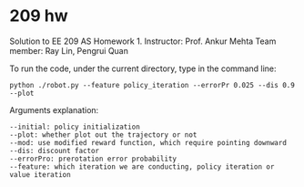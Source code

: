 # 209 hw

Solution to EE 209 AS Homework 1.
Instructor: Prof. Ankur Mehta
Team member: Ray Lin, Pengrui Quan

To run the code, under the current directory, type in the command line:

	python ./robot.py --feature policy_iteration --errorPr 0.025 --dis 0.9 --plot 

Arguments explanation:

	--initial: policy initialization 
	--plot: whether plot out the trajectory or not
	--mod: use modified reward function, which require pointing downward
	--dis: discount factor
	--errorPro: prerotation error probability
	--feature: which iteration we are conducting, policy iteration or value iteration


